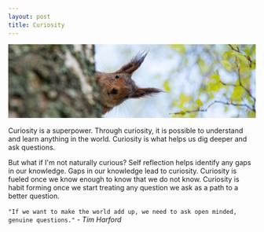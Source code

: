 ```yaml
---
layout: post
title: Curiosity
---
```


![](/images/curious.jpeg)

Curiosity is a superpower. Through curiosity, it is possible to understand and learn anything in the world. Curiosity is what helps us dig deeper and ask questions.

But what if I'm not naturally curious? Self reflection helps identify any gaps in our knowledge. Gaps in our knowledge lead to curiosity. Curiosity is fueled once we know enough to know that we do not know. Curiosity is habit forming once we start treating any question we ask as a path to a better question.

`"If we want to make the world add up, we need to ask open minded, genuine questions."` <cite>- Tim Harford</cite>


